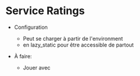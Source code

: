 # Service Ratings

* Configuration
  * Peut se charger à partir de l'environment
  * en lazy_static pour être accessible de partout

* À faire:
  * Jouer avec
